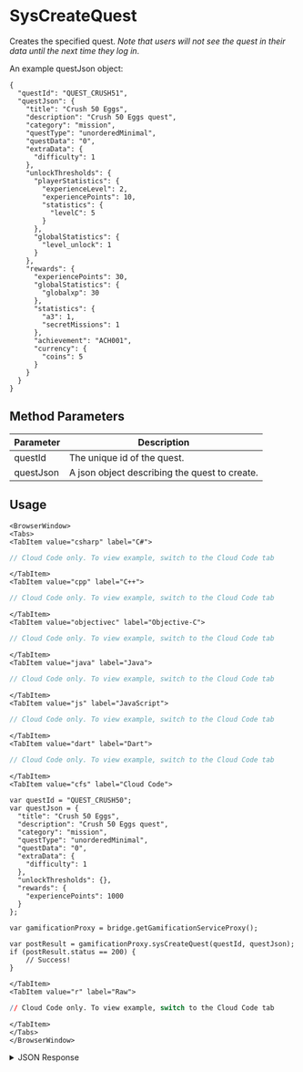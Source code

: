 # SysCreateQuest

Creates the specified quest. _Note that users will not see the quest in their data until the next time they log in_.



An example questJson object:
```
{
  "questId": "QUEST_CRUSH51",
  "questJson": {
    "title": "Crush 50 Eggs",
    "description": "Crush 50 Eggs quest",
    "category": "mission",
    "questType": "unorderedMinimal",
    "questData": "0",
    "extraData": {
      "difficulty": 1
    },
    "unlockThresholds": {
      "playerStatistics": {
        "experienceLevel": 2,
        "experiencePoints": 10,
        "statistics": {
          "levelC": 5
        }
      },
      "globalStatistics": {
        "level_unlock": 1
      }
    },
    "rewards": {
      "experiencePoints": 30,
      "globalStatistics": {
        "globalxp": 30
      },
      "statistics": {
        "a3": 1,
        "secretMissions": 1
      },
      "achievement": "ACH001",
      "currency": {
        "coins": 5
      }
    }
  }
}
```

<PartialServop service_name="gamification" operation_name="SYS_CREATE_QUEST" />

## Method Parameters
Parameter | Description
--------- | -----------
questId | The unique id of the quest.
questJson | A json object describing the quest to create.

## Usage

```mdx-code-block
<BrowserWindow>
<Tabs>
<TabItem value="csharp" label="C#">
```

```csharp
// Cloud Code only. To view example, switch to the Cloud Code tab
```

```mdx-code-block
</TabItem>
<TabItem value="cpp" label="C++">
```

```cpp
// Cloud Code only. To view example, switch to the Cloud Code tab
```

```mdx-code-block
</TabItem>
<TabItem value="objectivec" label="Objective-C">
```

```objectivec
// Cloud Code only. To view example, switch to the Cloud Code tab
```

```mdx-code-block
</TabItem>
<TabItem value="java" label="Java">
```

```java
// Cloud Code only. To view example, switch to the Cloud Code tab
```

```mdx-code-block
</TabItem>
<TabItem value="js" label="JavaScript">
```

```javascript
// Cloud Code only. To view example, switch to the Cloud Code tab
```

```mdx-code-block
</TabItem>
<TabItem value="dart" label="Dart">
```

```dart
// Cloud Code only. To view example, switch to the Cloud Code tab
```

```mdx-code-block
</TabItem>
<TabItem value="cfs" label="Cloud Code">
```

```cfscript
var questId = "QUEST_CRUSH50";
var questJson = {
  "title": "Crush 50 Eggs",
  "description": "Crush 50 Eggs quest",
  "category": "mission",
  "questType": "unorderedMinimal",
  "questData": "0",
  "extraData": {
    "difficulty": 1
  },
  "unlockThresholds": {},
  "rewards": {
    "experiencePoints": 1000
  }
};

var gamificationProxy = bridge.getGamificationServiceProxy();

var postResult = gamificationProxy.sysCreateQuest(questId, questJson);
if (postResult.status == 200) {
    // Success!
}
```

```mdx-code-block
</TabItem>
<TabItem value="r" label="Raw">
```

```r
// Cloud Code only. To view example, switch to the Cloud Code tab
```

```mdx-code-block
</TabItem>
</Tabs>
</BrowserWindow>
```

<details>
<summary>JSON Response</summary>

```json
{
  "status": 200,
  "data": {
    "questId": "QUEST_CRUSH52",
    "questType": "unorderedMinimal",
    "questData": "0",
    "title": "Crush 50 Eggs",
    "description": "Crush 50 Eggs quest",
    "category": "mission",
    "extraData": {
      "difficulty": 1
    },
    "rewards": {
      "experiencePoints": 1000
    },
    "createdAt": 1574801519979,
    "updatedAt": 1574801519979,
    "version": 1,
    "tasks": []
  }
}
```
</details>

